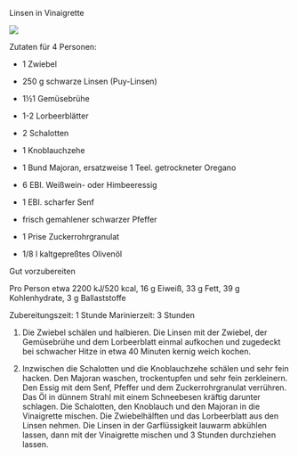 Linsen in Vinaigrette  

![](../_bilder/LinsenVinaigrette.jpg)

Zutaten für 4 Personen:  

- 1 Zwiebel 

- 250 g schwarze  Linsen (Puy-Linsen)  

- 1½1 Gemüsebrühe  

- 1-2 Lorbeerblätter  

- 2 Schalotten 

- 1 Knoblauchzehe  

- 1 Bund Majoran, ersatzweise  1 Teel. getrockneter Oregano  

- 6 EBI. Weißwein- oder  Himbeeressig 

- 1 EBI. scharfer  Senf 

- frisch gemahlener  schwarzer Pfeffer  

- 1 Prise Zuckerrohrgranulat  

- 1/8 l kaltgepreßtes Olivenöl

Gut vorzubereiten  

Pro Person etwa 2200 kJ/520 kcal, 16 g Eiweiß, 33 g Fett, 39 g Kohlenhydrate, 3 g Ballaststoffe  

Zubereitungszeit: 1 Stunde Marinierzeit: 3 Stunden  

1. Die Zwiebel schälen und halbieren.  Die Linsen mit der Zwiebel, der Gemüsebrühe und dem Lorbeerblatt einmal aufkochen und zugedeckt bei schwacher Hitze in etwa 40 Minuten kernig weich kochen.  

2. Inzwischen die Schalotten und die Knoblauchzehe schälen und sehr fein hacken. Den Majoran waschen, trockentupfen und sehr fein zerkleinern. Den Essig mit dem Senf, Pfeffer und dem Zuckerrohrgranulat verrühren. Das Öl in dünnem Strahl mit einem Schneebesen kräftig darunter schlagen. Die Schalotten, den Knoblauch und den Majoran in die Vinaigrette mischen. Die Zwiebelhälften und das Lorbeerblatt aus den Linsen nehmen. Die Linsen in der Garflüssigkeit lauwarm abkühlen lassen, dann mit der Vinaigrette mischen und 3 Stunden durchziehen lassen.
